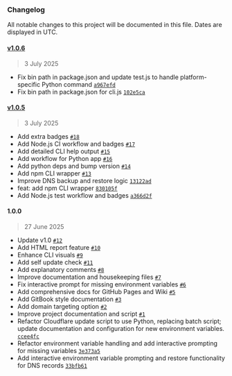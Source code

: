 ### Changelog

All notable changes to this project will be documented in this file. Dates are displayed in UTC.

#### [v1.0.6](https://github.com/SkyLostTR/Cloudflare-Update-IP/compare/v1.0.5...v1.0.6)

> 3 July 2025

- Fix bin path in package.json and update test.js to handle platform-specific Python command [`a967efd`](https://github.com/SkyLostTR/Cloudflare-Update-IP/commit/a967efdb6ea70e2d16a457e0beab2c2135e4bb88)
- Fix bin path in package.json for cli.js [`102e5ca`](https://github.com/SkyLostTR/Cloudflare-Update-IP/commit/102e5cadc68590cff40add3f846bbeac2a85b462)

#### [v1.0.5](https://github.com/SkyLostTR/Cloudflare-Update-IP/compare/1.0.0...v1.0.5)

> 3 July 2025

- Add extra badges [`#18`](https://github.com/SkyLostTR/Cloudflare-Update-IP/pull/18)
- Add Node.js CI workflow and badges [`#17`](https://github.com/SkyLostTR/Cloudflare-Update-IP/pull/17)
- Add detailed CLI help output [`#15`](https://github.com/SkyLostTR/Cloudflare-Update-IP/pull/15)
- Add workflow for Python app [`#16`](https://github.com/SkyLostTR/Cloudflare-Update-IP/pull/16)
- Add python deps and bump version [`#14`](https://github.com/SkyLostTR/Cloudflare-Update-IP/pull/14)
- Add npm CLI wrapper [`#13`](https://github.com/SkyLostTR/Cloudflare-Update-IP/pull/13)
- Improve DNS backup and restore logic [`13122ad`](https://github.com/SkyLostTR/Cloudflare-Update-IP/commit/13122ad069754bdf17c817bd0c3ad498b5b26e2e)
- feat: add npm CLI wrapper [`830105f`](https://github.com/SkyLostTR/Cloudflare-Update-IP/commit/830105f8f791ca6662b75016854876ca1db60786)
- Add Node.js test workflow and badges [`a366d2f`](https://github.com/SkyLostTR/Cloudflare-Update-IP/commit/a366d2f14c4268b4feeb46f798a53152213042fb)

#### 1.0.0

> 27 June 2025

- Update v1.0 [`#12`](https://github.com/SkyLostTR/Cloudflare-Update-IP/pull/12)
- Add HTML report feature [`#10`](https://github.com/SkyLostTR/Cloudflare-Update-IP/pull/10)
- Enhance CLI visuals [`#9`](https://github.com/SkyLostTR/Cloudflare-Update-IP/pull/9)
- Add self update check [`#11`](https://github.com/SkyLostTR/Cloudflare-Update-IP/pull/11)
- Add explanatory comments [`#8`](https://github.com/SkyLostTR/Cloudflare-Update-IP/pull/8)
- Improve documentation and housekeeping files [`#7`](https://github.com/SkyLostTR/Cloudflare-Update-IP/pull/7)
- Fix interactive prompt for missing environment variables [`#6`](https://github.com/SkyLostTR/Cloudflare-Update-IP/pull/6)
- Add comprehensive docs for GitHub Pages and Wiki [`#5`](https://github.com/SkyLostTR/Cloudflare-Update-IP/pull/5)
- Add GitBook style documentation [`#3`](https://github.com/SkyLostTR/Cloudflare-Update-IP/pull/3)
- Add domain targeting option [`#2`](https://github.com/SkyLostTR/Cloudflare-Update-IP/pull/2)
- Improve project documentation and script [`#1`](https://github.com/SkyLostTR/Cloudflare-Update-IP/pull/1)
- Refactor Cloudflare update script to use Python, replacing batch script; update documentation and configuration for new environment variables. [`ccee4fc`](https://github.com/SkyLostTR/Cloudflare-Update-IP/commit/ccee4fc6a5def791e3df70701ccb86a120c2c27e)
- Refactor environment variable handling and add interactive prompting for missing variables [`3e373a5`](https://github.com/SkyLostTR/Cloudflare-Update-IP/commit/3e373a54cb38272863f2f9eb11c59da9d42f06cf)
- Add interactive environment variable prompting and restore functionality for DNS records [`33bfb61`](https://github.com/SkyLostTR/Cloudflare-Update-IP/commit/33bfb61ff5301aacd7d2ae7a93df8448ea88367b)

